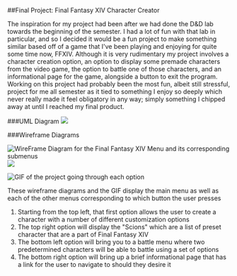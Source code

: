 ##Final Project: Final Fantasy XIV Character Creator

The inspiration for my project had been after we had done the D&D lab towards the beginning of the semester.
I had a lot of fun with that lab in particular, and so I decided it would be a fun project to make something similar
based off of a game that I've been playing and enjoying for quite some time now, FFXIV. Although it is very rudimentary
my project involves a character creation option, an option to display some premade characters from the video game,
the option to battle one of those characters, and an informational page for the game, alongside a button to exit the program.
Working on this project had probably been the most fun, albeit still stressful, project for me all semester as it tied to something
I enjoy so deeply which never really made it feel obligatory in any way; simply something I chipped away at until I reached my final product.

###UML Diagram
![](https://imgur.com/h6M6uW7.jpg)

###Wireframe Diagrams

![WireFrame Diagram for the Final Fantasy XIV Menu and its corresponding submenus](https://imgur.com/ibHM1SQ.png)
![](https://imgur.com/gfztBr3.jpg)

![GIF of the project going through each option](https://imgur.com/N0Lg6zE.gif)

These wireframe diagrams and the GIF display the main menu as well as each of the other menus corresponding to which button the user presses

1) Starting from the top left, that first option allows the user to create a character with a number of different customization options
2) The top right option will display the "Scions" which are a list of preset character that are a part of Final Fantasy XIV
3) The bottom left option will bring you to a battle menu where two predetermined characters will be able to battle using a set of options
4) The bottom right option will bring up a brief informational page that has a link for the user to navigate to should they desire it